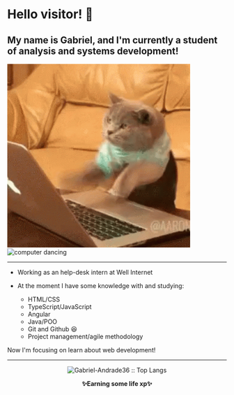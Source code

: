 <h1>Hello visitor! 👀</h1>

<h2>My name is <a href="https://www.linkedin.com/in/gabriel-andrade-corrêa-b5463918a/" style=text-decoration:none>Gabriel</a>, and I'm currently a student of analysis and systems development!</h2>


<div style=display inline-block>

<img src="https://github.com/Gabriel-Andrade36/Gabriel-Andrade36/blob/main/cat.gif" alt="cat coding" height="420" width="420" align="center" >

<img src="https://github.com/Gabriel-Andrade36/Gabriel-Andrade36/blob/main/computer.gif" alt="computer dancing" height="420" width="420" align="center">
</div>
<hr>

- Working as an help-desk intern at <a href ="https://www.linkedin.com/company/well-internet" style=text-decoration:none>Well Internet</a>

- At the moment I have some knowledge with and studying:
  - HTML/CSS
  - TypeScript/JavaScript
  - Angular
  - Java/POO
  - Git and Github  😆
  - Project management/agile methodology


Now I'm focusing on learn about web development!
<hr>


<p align="center"><img src="https://github-readme-stats.vercel.app/api/top-langs/?username=Gabriel-Andrade36&langs_count=10&theme=tokyonight&layout=compact" alt="Gabriel-Andrade36 :: Top Langs" /></p>

<p align="center" style = padding-left=100px><Strong>✨Earning some life xp✨</Strong></p>

